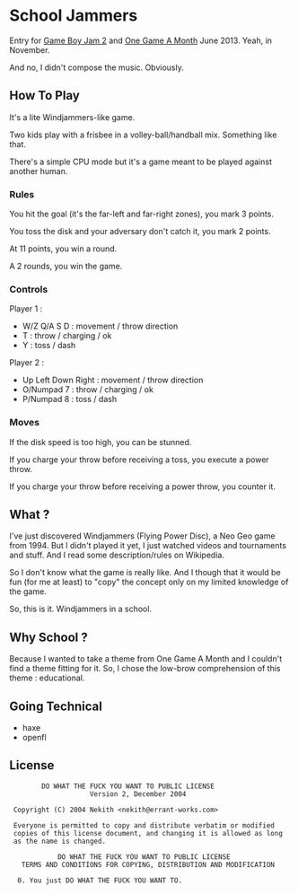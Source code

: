 # School Jammers

Entry for [Game Boy Jam 2](http://gbjam.net "Game Boy Jam") and [One Game A Month](http://www.onegameamonth.com "One Game A Month") June 2013.
Yeah, in November.

And no, I didn't compose the music.
Obviously.

## How To Play

It's a lite Windjammers-like game.

Two kids play with a frisbee in a volley-ball/handball mix.
Something like that.

There's a simple CPU mode but it's a game meant to be played against another human.

### Rules

You hit the goal (it's the far-left and far-right zones), you mark 3 points.

You toss the disk and your adversary don't catch it, you mark 2 points.

At 11 points, you win a round.

A 2 rounds, you win the game.

### Controls

Player 1 :

* W/Z Q/A S D : movement / throw direction
* T : throw / charging / ok
* Y : toss / dash

Player 2 :

* Up Left Down Right : movement / throw direction
* O/Numpad 7 : throw / charging / ok
* P/Numpad 8 : toss / dash

### Moves

If the disk speed is too high, you can be stunned.

If you charge your throw before receiving a toss, you execute a power throw.

If you charge your throw before receiving a power throw, you counter it.

## What ?

I've just discovered Windjammers (Flying Power Disc), a Neo Geo game from 1994.
But I didn't played it yet, I just watched videos and tournaments and stuff.
And I read some description/rules on Wikipedia.

So I don't know what the game is really like.
And I though that it would be fun (for me at least) to "copy" the concept only on my limited knowledge of the game.

So, this is it.
Windjammers in a school.

## Why School ?

Because I wanted to take a theme from One Game A Month and I couldn't find a theme fitting for it.
So, I chose the low-brow comprehension of this theme : educational.

## Going Technical

* haxe
* openfl

## License 

            DO WHAT THE FUCK YOU WANT TO PUBLIC LICENSE 
                        Version 2, December 2004 

     Copyright (C) 2004 Nekith <nekith@errant-works.com> 

     Everyone is permitted to copy and distribute verbatim or modified 
     copies of this license document, and changing it is allowed as long 
     as the name is changed. 

                DO WHAT THE FUCK YOU WANT TO PUBLIC LICENSE 
       TERMS AND CONDITIONS FOR COPYING, DISTRIBUTION AND MODIFICATION 

      0. You just DO WHAT THE FUCK YOU WANT TO.
